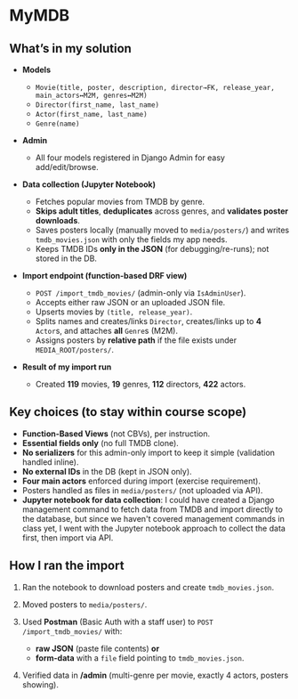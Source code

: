 # MyMDB

## What’s in my solution

* **Models**

  * `Movie(title, poster, description, director→FK, release_year, main_actors↔M2M, genres↔M2M)`
  * `Director(first_name, last_name)`
  * `Actor(first_name, last_name)`
  * `Genre(name)`
* **Admin**

  * All four models registered in Django Admin for easy add/edit/browse.
* **Data collection (Jupyter Notebook)**

  * Fetches popular movies from TMDB by genre.
  * **Skips adult titles**, **deduplicates** across genres, and **validates poster downloads**.
  * Saves posters locally (manually moved to `media/posters/`) and writes `tmdb_movies.json` with only the fields my app needs.
  * Keeps TMDB IDs **only in the JSON** (for debugging/re-runs); not stored in the DB.
* **Import endpoint (function-based DRF view)**

  * `POST /import_tmdb_movies/` (admin-only via `IsAdminUser`).
  * Accepts either raw JSON or an uploaded JSON file.
  * Upserts movies by `(title, release_year)`.
  * Splits names and creates/links `Director`, creates/links up to **4** `Actor`s, and attaches **all** `Genre`s (M2M).
  * Assigns posters by **relative path** if the file exists under `MEDIA_ROOT/posters/`.
* **Result of my import run**

  * Created **119** movies, **19** genres, **112** directors, **422** actors.

## Key choices (to stay within course scope)

* **Function-Based Views** (not CBVs), per instruction.
* **Essential fields only** (no full TMDB clone).
* **No serializers** for this admin-only import to keep it simple (validation handled inline).
* **No external IDs** in the DB (kept in JSON only).
* **Four main actors** enforced during import (exercise requirement).
* Posters handled as files in `media/posters/` (not uploaded via API).
* **Jupyter notebook for data collection**: I could have created a Django management command to fetch data from TMDB and import directly to the database, but since we haven't covered management commands in class yet, I went with the Jupyter notebook approach to collect the data first, then import via API.


## How I ran the import

1. Ran the notebook to download posters and create `tmdb_movies.json`.
2. Moved posters to `media/posters/`.
3. Used **Postman** (Basic Auth with a staff user) to `POST /import_tmdb_movies/` with:

   * **raw JSON** (paste file contents) **or**
   * **form-data** with a `file` field pointing to `tmdb_movies.json`.
4. Verified data in **/admin** (multi-genre per movie, exactly 4 actors, posters showing).

